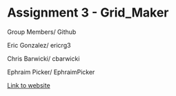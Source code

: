 # Assignment 3 - Grid_Maker

Group Members/ Github

Eric Gonzalez/ ericrg3

Chris Barwicki/ cbarwicki

Ephraim Picker/ EphraimPicker

[Link to website](https://ericrg3.github.io/Grid_Maker.git)

